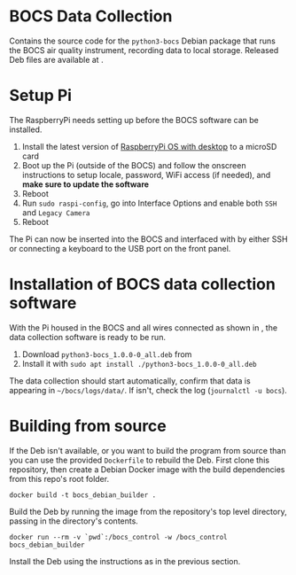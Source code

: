 # BOCS Data Collection

Contains the source code for the `python3-bocs` Debian package that runs the BOCS air quality instrument, recording data to local storage.
Released Deb files are available at <TODO>.

# Setup Pi

The RaspberryPi needs setting up before the BOCS software can be installed.

  1. Install the latest version of [RaspberryPi OS with desktop](https://www.raspberrypi.com/software/) to a microSD card
  2. Boot up the Pi (outside of the BOCS) and follow the onscreen instructions to setup locale, password, WiFi access (if needed), and **make sure to update the software**
  3. Reboot
  4. Run `sudo raspi-config`, go into Interface Options and enable both `SSH` and `Legacy Camera`
  5. Reboot

The Pi can now be inserted into the BOCS and interfaced with by either SSH or connecting a keyboard to the USB port on the front panel.

# Installation of BOCS data collection software

With the Pi housed in the BOCS and all wires connected as shown in <TODO document>, the data collection software is ready to be run.

  1. Download `python3-bocs_1.0.0-0_all.deb` from <TODO location> 
  2. Install it with `sudo apt install ./python3-bocs_1.0.0-0_all.deb`

The data collection should start automatically, confirm that data is appearing in `~/bocs/logs/data/`.
If isn't, check the log (`journalctl -u bocs`).

# Building from source

If the Deb isn't available, or you want to build the program from source than you can use the provided `Dockerfile` to rebuild the Deb.
First clone this repository, then create a Debian Docker image with the build dependencies from this repo's root folder.

```
docker build -t bocs_debian_builder .
```

Build the Deb by running the image from the repository's top level directory, passing in the directory's contents.

```
docker run --rm -v `pwd`:/bocs_control -w /bocs_control bocs_debian_builder
```

Install the Deb using the instructions as in the previous section.
